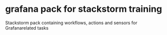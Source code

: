 # grafana pack for stackstorm training
Stackstorm pack containing workflows, actions and sensors for Grafanarelated tasks